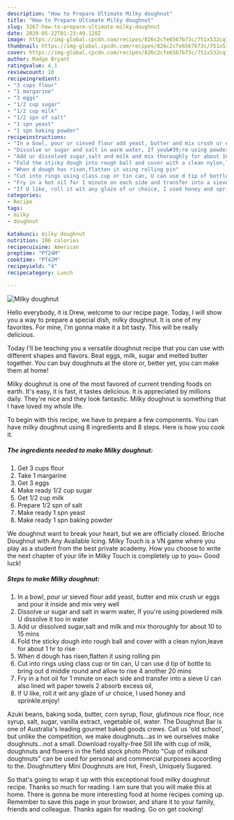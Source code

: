 ```yaml
---
description: "How to Prepare Ultimate Milky doughnut"
title: "How to Prepare Ultimate Milky doughnut"
slug: 3267-how-to-prepare-ultimate-milky-doughnut
date: 2020-05-22T01:23:49.128Z
image: https://img-global.cpcdn.com/recipes/826c2cfe6567b73c/751x532cq70/milky-doughnut-recipe-main-photo.jpg
thumbnail: https://img-global.cpcdn.com/recipes/826c2cfe6567b73c/751x532cq70/milky-doughnut-recipe-main-photo.jpg
cover: https://img-global.cpcdn.com/recipes/826c2cfe6567b73c/751x532cq70/milky-doughnut-recipe-main-photo.jpg
author: Madge Bryant
ratingvalue: 4.1
reviewcount: 10
recipeingredient:
- "3 cups flour"
- "1 margarine"
- "3 eggs"
- "1/2 cup sugar"
- "1/2 cup milk"
- "1/2 spn of salt"
- "1 spn yeast"
- "1 spn baking powder"
recipeinstructions:
- "In a bowl, pour ur sieved flour add yeast, butter and mix crush ur eggs and pour it inside and mix very well"
- "Dissolve ur sugar and salt in warm water, If you&#39;re using powdered milk U dissolve it too in water"
- "Add ur dissolved sugar,salt and milk and mix thoroughly for about 10 to 15 mins"
- "Fold the sticky dough into rough ball and cover with a clean nylon,leave for about 1 hr to rise"
- "When d dough has risen,flatten it using rolling pin"
- "Cut into rings using class cup or tin can, U can use d tip of bottle to bring out d middle round and allow to rise 4 another 20 mins"
- "Fry in a hot oil for 1 minute on each side and transfer into a sieve U can also lined wit paper towels 2 absorb excess oil,"
- "If U like, roll it wit any glaze of ur choice, I used honey and sprinkle.enjoy!"
categories:
- Recipe
tags:
- milky
- doughnut

katakunci: milky doughnut 
nutrition: 106 calories
recipecuisine: American
preptime: "PT24M"
cooktime: "PT42M"
recipeyield: "4"
recipecategory: Lunch

---
```



![Milky doughnut](https://img-global.cpcdn.com/recipes/826c2cfe6567b73c/751x532cq70/milky-doughnut-recipe-main-photo.jpg)

Hello everybody, it is Drew, welcome to our recipe page. Today, I will show you a way to prepare a special dish, milky doughnut. It is one of my favorites. For mine, I'm gonna make it a bit tasty. This will be really delicious.

Today I&#39;ll be teaching you a versatile doughnut recipe that you can use with different shapes and flavors. Beat eggs, milk, sugar and melted butter together. You can buy doughnuts at the store or, better yet, you can make them at home!

Milky doughnut is one of the most favored of current trending foods on earth. It's easy, it is fast, it tastes delicious. It is appreciated by millions daily. They're nice and they look fantastic. Milky doughnut is something that I have loved my whole life.


To begin with this recipe, we have to prepare a few components. You can have milky doughnut using 8 ingredients and 8 steps. Here is how you cook it.

<!--inarticleads1-->

##### The ingredients needed to make Milky doughnut:

1. Get 3 cups flour
1. Take 1 margarine
1. Get 3 eggs
1. Make ready 1/2 cup sugar
1. Get 1/2 cup milk
1. Prepare 1/2 spn of salt
1. Make ready 1 spn yeast
1. Make ready 1 spn baking powder


We doughnut want to break your heart, but we are officially closed. Brioche Doughnut with Any Available Icing. Milky Touch is a VN game where you play as a student from the best private academy. How you choose to write the next chapter of your life in Milky Touch is completely up to you~ Good luck! 

<!--inarticleads2-->

##### Steps to make Milky doughnut:

1. In a bowl, pour ur sieved flour add yeast, butter and mix crush ur eggs and pour it inside and mix very well
1. Dissolve ur sugar and salt in warm water, If you&#39;re using powdered milk U dissolve it too in water
1. Add ur dissolved sugar,salt and milk and mix thoroughly for about 10 to 15 mins
1. Fold the sticky dough into rough ball and cover with a clean nylon,leave for about 1 hr to rise
1. When d dough has risen,flatten it using rolling pin
1. Cut into rings using class cup or tin can, U can use d tip of bottle to bring out d middle round and allow to rise 4 another 20 mins
1. Fry in a hot oil for 1 minute on each side and transfer into a sieve U can also lined wit paper towels 2 absorb excess oil,
1. If U like, roll it wit any glaze of ur choice, I used honey and sprinkle.enjoy!


Azuki beans, baking soda, butter, corn syrup, flour, glutinous rice flour, rice syrup, salt, sugar, vanilla extract, vegetable oil, water. The Doughnut Bar is one of Australia&#39;s leading gourmet baked goods crews. Call us &#39;old school&#39;, but unlike the competition, we make doughnuts…as in we ourselves make doughnuts…not a small. Download royalty-free Sill life with cup of milk, doughnuts and flowers in the field stock photo Photo &#34;Cup of milkand doughnuts&#34; can be used for personal and commercial purposes according to the. Doughnuttery Mini Doughnuts are Hot, Fresh, Uniquely Sugared. 

So that's going to wrap it up with this exceptional food milky doughnut recipe. Thanks so much for reading. I am sure that you will make this at home. There is gonna be more interesting food at home recipes coming up. Remember to save this page in your browser, and share it to your family, friends and colleague. Thanks again for reading. Go on get cooking!
